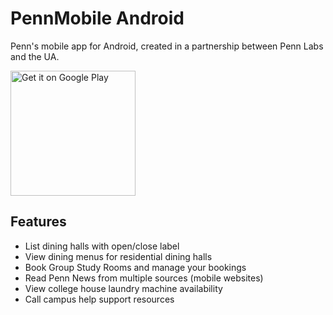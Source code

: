PennMobile Android
===================

Penn's mobile app for Android, created in a partnership between Penn Labs and the UA.

<a href="https://play.google.com/store/apps/details?id=com.pennapps.labs.pennmobile"><img width="200px" alt="Get it on Google Play" src="https://play.google.com/intl/en_us/badges/images/apps/en-play-badge.png"/></a>

## Features

* List dining halls with open/close label
* View dining menus for residential dining halls
* Book Group Study Rooms and manage your bookings
* Read Penn News from multiple sources (mobile websites)
* View college house laundry machine availability
* Call campus help support resources
